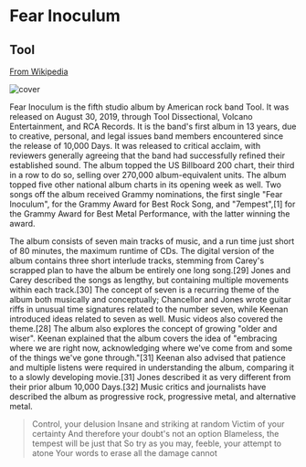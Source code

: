 # Fear Inoculum

## Tool


[From Wikipedia](https://en.wikipedia.org/wiki/Fear_Inoculum)

![cover](https://jazzandrock.com/wp-content/uploads/2019/08/tool-cover-ausschnitt-678x381.jpg)

Fear Inoculum is the fifth studio album by American rock band Tool. 
It was released on August 30, 2019, through Tool Dissectional, Volcano Entertainment, and RCA Records. 
It is the band's first album in 13 years, due to creative, personal, and legal issues band members encountered 
since the release of 10,000 Days. It was released to critical acclaim, with reviewers generally agreeing that 
the band had successfully refined their established sound. The album topped the US Billboard 200 chart, 
their third in a row to do so, selling over 270,000 album-equivalent units. 
The album topped five other national album charts in its opening week as well. 
Two songs off the album received Grammy nominations, the first single "Fear Inoculum", 
for the Grammy Award for Best Rock Song, and "7empest",[1] for the Grammy Award for Best Metal Performance, 
with the latter winning the award.


The album consists of seven main tracks of music, and a run time just short of 80 minutes, the maximum runtime of CDs. 
The digital version of the album contains three short interlude tracks, stemming from Carey's scrapped plan to have the 
album be entirely one long song.[29] Jones and Carey described the songs as lengthy, but containing multiple movements within 
each track.[30] The concept of seven is a recurring theme of the album both musically and conceptually; Chancellor and Jones wrote 
guitar riffs in unusual time signatures related to the number seven, while Keenan introduced ideas related to seven as well.
Music videos also covered the theme.[28] The album also explores the concept of growing "older and wiser".
 Keenan explained that the album covers the idea of "embracing where we are right now, acknowledging where we've 
 come from and some of the things we've gone through."[31] Keenan also advised that patience and multiple listens 
 were required in understanding the album, comparing it to a slowly developing movie.[31] Jones described it as very different 
 from their prior album 10,000 Days.[32] Music critics and journalists have described the album as progressive rock, progressive metal,
  and alternative metal.
  
  
>   Control, your delusion
> Insane and striking at random
> Victim of your certainty
> And therefore your doubt's not an option
> Blameless, the tempest will be just that
> So try as you may, feeble, your attempt to atone
> Your words to erase all the damage cannot